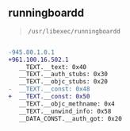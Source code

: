 ## runningboardd

> `/usr/libexec/runningboardd`

```diff

-945.80.1.0.1
+961.100.16.502.1
   __TEXT.__text: 0x40
   __TEXT.__auth_stubs: 0x30
   __TEXT.__objc_stubs: 0x20
-  __TEXT.__const: 0x48
+  __TEXT.__const: 0x50
   __TEXT.__objc_methname: 0x4
   __TEXT.__unwind_info: 0x58
   __DATA_CONST.__auth_got: 0x20

```
